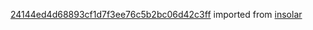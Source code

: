 [24144ed4d68893cf1d7f3ee76c5b2bc06d42c3ff](https://github.com/insolar/insolar/commit/24144ed4d68893cf1d7f3ee76c5b2bc06d42c3ff) imported from [insolar](https://github.com/insolar/insolar)
